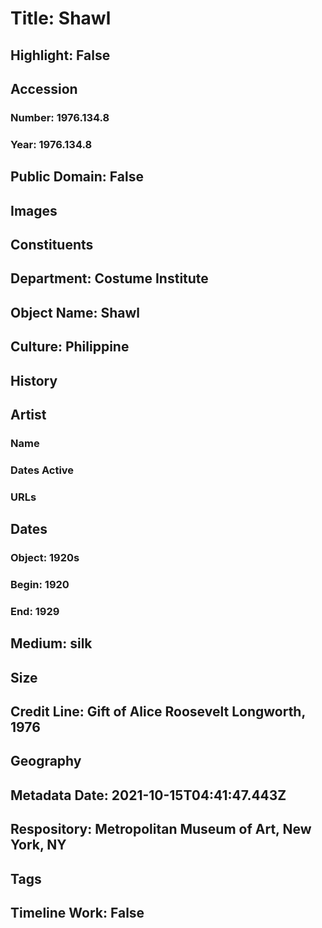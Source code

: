 # Title: Shawl
## Highlight: False
## Accession
### Number: 1976.134.8
### Year: 1976.134.8
## Public Domain: False
## Images
## Constituents
## Department: Costume Institute
## Object Name: Shawl
## Culture: Philippine
## History
## Artist
### Name
### Dates Active
### URLs
## Dates
### Object: 1920s
### Begin: 1920
### End: 1929
## Medium: silk
## Size
## Credit Line: Gift of Alice Roosevelt Longworth, 1976
## Geography
## Metadata Date: 2021-10-15T04:41:47.443Z
## Respository: Metropolitan Museum of Art, New York, NY
## Tags
## Timeline Work: False